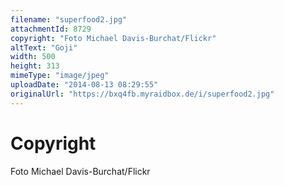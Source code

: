 ```yaml
---
filename: "superfood2.jpg"
attachmentId: 8729
copyright: "Foto Michael Davis-Burchat/Flickr"
altText: "Goji"
width: 500
height: 313
mimeType: "image/jpeg"
uploadDate: "2014-08-13 08:29:55"
originalUrl: "https://bxq4fb.myraidbox.de/i/superfood2.jpg"
---
```


# Copyright

Foto Michael Davis-Burchat/Flickr

